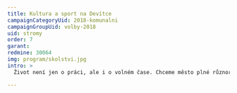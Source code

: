 ```yaml
---
title: Kultura a sport na Devítce
campaignCategoryUid: 2018-komunalni
campaignGroupUid: volby-2018
uid: stromy
order: 7
garant: 
redmine: 30064
img: program/skolstvi.jpg
intro: >
  Život není jen o práci, ale i o volném čase. Chceme město plné různorodých událostí, aby si každý vybral, co se mu líbí, a mohl objevovat nové věci. Kultura též dokáže nenásilným způsobem otevírat palčivá společenská témata a působit tak jako kultivátor veřejného prostoru. Budeme pokračovat v cestě vytyčené schválenou strategií pro kulturu a kreativitu.

---
```


